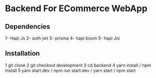 # Backend For ECommerce WebApp



## Dependencies
1- Hapi Js
2- auth jwt
3- prisma
4- hapi boom
5- hapi Joi


## Installation

1 git clone 
2 git checkout development
3 cd backend
4 yarn install / npm install
5 yarn start:dev / npm run start:dev / yarn start / npm start